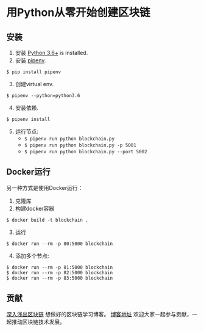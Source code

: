 # 用Python从零开始创建区块链
## 安装

1. 安装 [Python 3.6+](https://www.python.org/downloads/) is installed. 
2. 安装 [pipenv](https://github.com/kennethreitz/pipenv). 

```
$ pip install pipenv 
```

3. 创建virtual env. 

```
$ pipenv --python=python3.6
```

4. 安装依赖.  

```
$ pipenv install 
``` 

5. 运行节点:
    * `$ pipenv run python blockchain.py` 
    * `$ pipenv run python blockchain.py -p 5001`
    * `$ pipenv run python blockchain.py --port 5002`
    
## Docker运行

另一种方式是使用Docker运行：

1. 克隆库
2. 构建docker容器

```
$ docker build -t blockchain .
```

3. 运行

```
$ docker run --rm -p 80:5000 blockchain
```

4. 添加多个节点:

```
$ docker run --rm -p 81:5000 blockchain
$ docker run --rm -p 82:5000 blockchain
$ docker run --rm -p 83:5000 blockchain
```

## 贡献
[深入浅出区块链](http://learnblockchain.cn/) 想做好的区块链学习博客。
[博客地址](https://github.com/zhanghoufu) 欢迎大家一起参与贡献，一起推动区块链技术发展。
